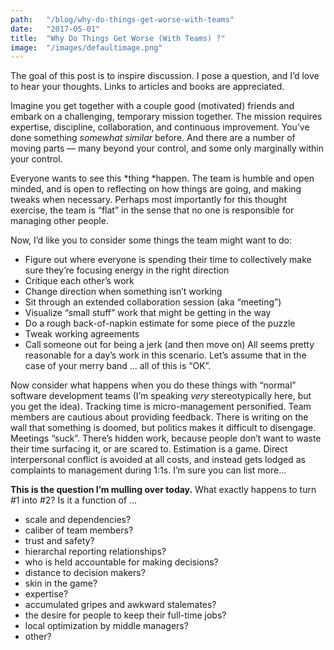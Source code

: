 ```yaml
---
path:	"/blog/why-do-things-get-worse-with-teams"
date:	"2017-05-01"
title:	"Why Do Things Get Worse (With Teams) ?"
image:	"/images/defaultimage.png"
---
```


The goal of this post is to inspire discussion. I pose a question, and I’d love to hear your thoughts. Links to articles and books are appreciated.

Imagine you get together with a couple good (motivated) friends and embark on a challenging, temporary mission together. The mission requires expertise, discipline, collaboration, and continuous improvement. You’ve done something *somewhat similar* before. And there are a number of moving parts — many beyond your control, and some only marginally within your control.

Everyone wants to see this *thing *happen. The team is humble and open minded, and is open to reflecting on how things are going, and making tweaks when necessary. Perhaps most importantly for this thought exercise, the team is “flat” in the sense that no one is responsible for managing other people.

Now, I’d like you to consider some things the team might want to do:

* Figure out where everyone is spending their time to collectively make sure they’re focusing energy in the right direction
* Critique each other’s work
* Change direction when something isn’t working
* Sit through an extended collaboration session (aka “meeting”)
* Visualize “small stuff” work that might be getting in the way
* Do a rough back-of-napkin estimate for some piece of the puzzle
* Tweak working agreements
* Call someone out for being a jerk (and then move on)
All seems pretty reasonable for a day’s work in this scenario. Let’s assume that in the case of your merry band … all of this is “OK”.

Now consider what happens when you do these things with “normal” software development teams (I’m speaking *very* stereotypically here, but you get the idea). Tracking time is micro-management personified. Team members are cautious about providing feedback. There is writing on the wall that something is doomed, but politics makes it difficult to disengage. Meetings “suck”. There’s hidden work, because people don’t want to waste their time surfacing it, or are scared to. Estimation is a game. Direct interpersonal conflict is avoided at all costs, and instead gets lodged as complaints to management during 1:1s. I’m sure you can list more…

**This is the question I’m mulling over today.** What exactly happens to turn #1 into #2? Is it a function of …

* scale and dependencies?
* caliber of team members?
* trust and safety?
* hierarchal reporting relationships?
* who is held accountable for making decisions?
* distance to decision makers?
* skin in the game?
* expertise?
* accumulated gripes and awkward stalemates?
* the desire for people to keep their full-time jobs?
* local optimization by middle managers?
* other?
